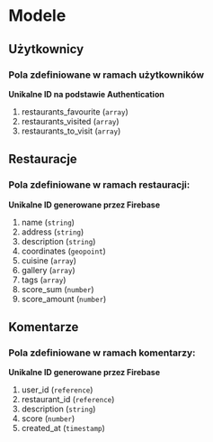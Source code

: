 # Modele  

## Użytkownicy

### Pola zdefiniowane w ramach użytkowników
**Unikalne ID na podstawie Authentication**

1. restaurants_favourite (`array`)
2. restaurants_visited (`array`)
3. restaurants_to_visit (`array`)

## Restauracje

### Pola zdefiniowane w ramach restauracji:
**Unikalne ID generowane przez Firebase**

1. name (`string`)
2. address (`string`)
3. description (`string`)
4. coordinates (`geopoint`)
5. cuisine (`array`)
6. gallery (`array`)
7. tags (`array`)
8. score_sum (`number`)
9. score_amount (`number`)

## Komentarze

### Pola zdefiniowane w ramach komentarzy:
**Unikalne ID generowane przez Firebase**

1. user_id (`reference`)
2. restaurant_id (`reference`)
3. description (`string`)
4. score (`number`)
5. created_at (`timestamp`)
